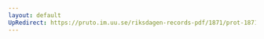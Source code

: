 ```yaml
---
layout: default
UpRedirect: https://pruto.im.uu.se/riksdagen-records-pdf/1871/prot-1871--fk--418/prot-1871--fk--418_057.pdf
---
```

